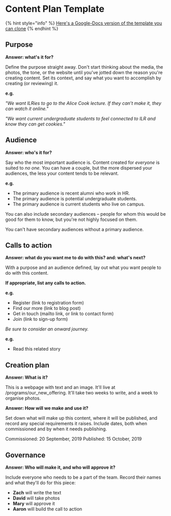 # Content Plan Template

{% hint style="info" %}
[Here's a Google-Docs version of the template you can clone](https://docs.google.com/document/d/1HL0DQTKevLJZqocnDmXIMq0Gs52L0DDw4lMIt8Qc33Q/edit?usp=sharing)
{% endhint %}

## Purpose

**Answer: what's it for?**

Define the purpose straight away. Don't start thinking about the media, the photos, the tone, or the website until you've jotted down the reason you're creating content. Set its context, and say what you want to accomplish by creating \(or reviewing\) it.

**e.g.**

*"We want ILRies to go to the Alice Cook lecture. If they can’t make it, they can watch it online."*

*"We want current undergraduate students to feel connected to ILR and know they can get cookies."*

## Audience

**Answer: who's it for?**

Say who the most important audience is. Content created for _everyone_ is suited to _no one_. You can have a couple, but the more dispersed your audiences, the less your content tends to be relevant.

**e.g.**

* The primary audience is recent alumni who work in HR.
* The primary audience is potential undergraduate students.
* The primary audience is current students who live on campus.

You can also include secondary audiences – people for whom this would be good for them to know, but you're not highly focused on them.

You can't have secondary audiences without a primary audience.

## Calls to action

**Answer: what do you want me to do with this? and: what's next?**

With a purpose and an audience defined, lay out what you want people to do with this content.

**If appropriate, list any calls to action.**

**e.g.**

* Register \(link to registration form\)
* Find our more \(link to blog post\)
* Get in touch \(mailto link, or link to contact form\)
* Join \(link to sign-up form\)

_Be sure to consider an onward journey._

**e.g.**

* Read this related story

## Creation plan

**Answer: What is it?**

This is a webpage with text and an image. It'll live at /programs/our\_new\_offering. It'll take two weeks to write, and a week to organise photos.

**Answer: How will we make and use it?**

Set down what will make up this content, where it will be published, and record any special requirements it raises. Include dates, both when commissioned and by when it needs publishing.

Commissioned: 20 September, 2019 Published: 15 October, 2019

## Governance

**Answer: Who will make it, and who will approve it?**

Include everyone who needs to be a part of the team. Record their names and what they'll do for this piece:

* **Zach** will write the text
* **David** will take photos
* **Mary** will approve it
* **Aaron** will build the call to action

